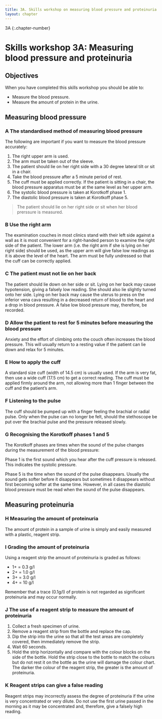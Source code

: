 ```yaml
---
title: 3A. Skills workshop on measuring blood pressure and proteinuria
layout: chapter
---
```


3A
{:.chapter-number}

# Skills workshop 3A: Measuring blood pressure and proteinuria

## Objectives

When you have completed this skills workshop you should be able to:

*	Measure the blood pressure.
*	Measure the amount of protein in the urine.

## Measuring blood pressure

### A The standardised method of measuring blood pressure

The following are important if you want to measure the blood pressure accurately:

1.	The right upper arm is used.
2.	The arm must be taken out of the sleeve.
3.	The patient should lie on her right side with a 30 degree lateral tilt or sit in a chair.
4.	Take the blood pressure after a 5 minute period of rest.
5.	The cuff must be applied correctly. If the patient is sitting in a chair, the blood pressure apparatus must be at the same level as her upper arm.
6.	The systolic blood pressure is taken at Korotkoff phase 1.
7.	The diastolic blood pressure is taken at Korotkoff phase 5.

> The patient should lie on her right side or sit when her blood prerssure is measured.

### B Use the right arm

The examination couches in most clinics stand with their left side against a wall as it is most convenient for a right-handed person to examine the right side of the patient. The lower arm (i.e. the right arm if she is lying on her right side) should be used, as the upper arm will give false low readings as it is above the level of the heart. The arm must be fully undressed so that the cuff can be correctly applied.

### C The patient must not lie on her back

The patient should lie down on her side or sit. Lying on her back may cause hypotension, giving a falsely low reading. She should also lie slightly turned onto her side. Lying on her back may cause the uterus to press on the inferior vena cava resulting in a decreased return of blood to the heart and a drop in blood pressure. A false low blood pressure may, therefore, be recorded.

### D Allow the patient to rest for 5 minutes before measuring the blood pressure

Anxiety and the effort of climbing onto the couch often increases the blood pressure. This will usually return to a resting value if the patient can lie down and relax for 5 minutes.

### E How to apply the cuff

A standard size cuff (width of 14.5 cm) is usually used. If the arm is very fat, then use a wide cuff (17.5 cm) to get a correct reading. The cuff must be applied firmly around the arm, not allowing more than 1 finger between the cuff and the patient’s arm.

### F Listening to the pulse

The cuff should be pumped up with a finger feeling the brachial or radial pulse. Only when the pulse can no longer be felt, should the stethoscope be put over the brachial pulse and the pressure released slowly.

### G Recognising the Korotkoff phases 1 and 5

The Korotkoff phases are times when the sound of the pulse changes during the measurement of the blood pressure:

Phase 1 is the first sound which you hear after the cuff pressure is released. This indicates the systolic pressure.

Phase 5 is the time when the sound of the pulse disappears. Usually the sound gets softer before it disappears but sometimes it disappears without first becoming softer at the same time. However, in all cases the diastolic blood pressure must be read when the sound of the pulse disappears.

## Measuring proteinuria

### H Measuring the amount of proteinuria

The amount of protein in a sample of urine is simply and easily measured with a plastic, reagent strip.

### I Grading the amount of proteinuria

Using a reagent strip the amount of proteinuria is graded as follows:

*	1+ = 0.3 g/l
*	2+ = 1.0 g/l
*	3+ = 3.0 g/l
*	4+ = 10 g/l

Remember that a trace (0.1g/l) of protein is not regarded as significant proteinuria and may occur normally.

### J The use of a reagent strip to measure the amount of proteinuria

1.	Collect a fresh specimen of urine.
2.	Remove a reagent strip from the bottle and replace the cap.
3.	Dip the strip into the urine so that all the test areas are completely covered, then immediately remove the strip.
4.	Wait 60 seconds.
5.	Hold the strip horizontally and compare with the colour blocks on the side of the bottle. Hold the strip close to the bottle to match the colours but do not rest it on the bottle as the urine will damage the colour chart. The darker the colour of the reagent strip, the greater is the amount of proteinuria.

### K Reagent strips can give a false reading

Reagent strips may incorrectly assess the degree of proteinuria if the urine is very concentrated or very dilute. Do not use the first urine passed in the morning as it may be concentrated and, therefore, give a falsely high reading.
